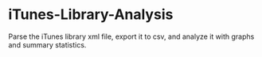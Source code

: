 # iTunes-Library-Analysis
Parse the iTunes library xml file, export it to csv, and analyze it with graphs and summary statistics.
